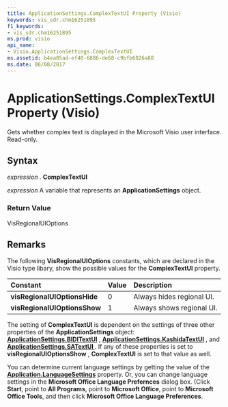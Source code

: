 ```yaml
---
title: ApplicationSettings.ComplexTextUI Property (Visio)
keywords: vis_sdr.chm16251895
f1_keywords:
- vis_sdr.chm16251895
ms.prod: visio
api_name:
- Visio.ApplicationSettings.ComplexTextUI
ms.assetid: b4ea05ad-ef40-6886-de68-c9bfb6826a88
ms.date: 06/08/2017
---
```



# ApplicationSettings.ComplexTextUI Property (Visio)

Gets whether complex text is displayed in the Microsoft Visio user interface. Read-only.


## Syntax

 _expression_ . **ComplexTextUI**

 _expression_ A variable that represents an **ApplicationSettings** object.


### Return Value

VisRegionalUIOptions


## Remarks

The following  **VisRegionalUIOptions** constants, which are declared in the Visio type libary, show the possible values for the **ComplexTextUI** property.



|**Constant**|**Value**|**Description**|
|:-----|:-----|:-----|
| **visRegionalUIOptionsHide**|0|Always hides regional UI.|
| **visRegionalUIOptionsShow**|1|Always shows regional UI.|
The setting of  **ComplexTextUI** is dependent on the settings of three other properties of the **ApplicationSettings** object: **[ApplicationSettings.BIDITextUI](Visio.ApplicationSettings.BIDITextUI.md)** , **[ApplicationSettings.KashidaTextUI](Visio.ApplicationSettings.KashidaTextUI.md)** , and **[ApplicationSettings.SATextUI ](Visio.ApplicationSettings.SATextUI.md)** . If any of these properties is set to **visRegionalUIOptionsShow** , **ComplexTextUI** is set to that value as well.

You can determine current language settings by getting the value of the  **[Application.LanguageSettings](Visio.Application.LanguageSettings.md)** property. Or, you can change language settings in the **Microsoft Office Language Prefernces** dialog box. (Click **Start**, point to  **All Programs**, point to  **Microsoft Office**, point to  **Microsoft Office Tools**, and then click  **Microsoft Office Language Preferences**. 


